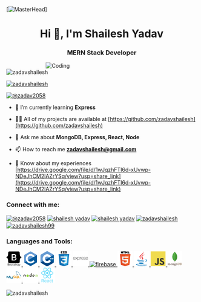 
[![MasterHead](https://cdn.dribbble.com/users/1059583/screenshots/4171367/coding-freak.gif)]
<h1 align="center">Hi 👋, I'm Shailesh Yadav</h1>
<h3 align="center">MERN Stack Developer</h3>
<img align="right" alt="Coding" width="400" src="https://cdn-fphbc.nitrocdn.com/qoghzuucXCXzuGelskqTYEjAMqwfiisP/assets/images/optimized/rev-23e383c/wp-content/uploads/2022/01/mern-stack-developer.gif">

<p align="left"> <img src="https://komarev.com/ghpvc/?username=zadavshailesh&label=Profile%20views&color=0e75b6&style=flat" alt="zadavshailesh" /> </p>

<p align="left"> <a href="https://github.com/ryo-ma/github-profile-trophy"><img src="https://github-profile-trophy.vercel.app/?username=zadavshailesh" alt="zadavshailesh" /></a> </p>

<p align="left"> <a href="https://twitter.com/@zadav2058" target="blank"><img src="https://img.shields.io/twitter/follow/@zadav2058?logo=twitter&style=for-the-badge" alt="@zadav2058" /></a> </p>

- 🌱 I’m currently learning **Express**

- 👨‍💻 All of my projects are available at [https://github.com/zadavshailesh](https://github.com/zadavshailesh)

- 💬 Ask me about **MongoDB, Express, React, Node**

- 📫 How to reach me **zadavshailesh@gmail.com**

- 📄 Know about my experiences [https://drive.google.com/file/d/1wJqzhFTI6d-xUvwp-NDeJhCM2lAZrYSq/view?usp=share_link](https://drive.google.com/file/d/1wJqzhFTI6d-xUvwp-NDeJhCM2lAZrYSq/view?usp=share_link)

<h3 align="left">Connect with me:</h3>
<p align="left">
<a href="https://twitter.com/@zadav2058" target="blank"><img align="center" src="https://raw.githubusercontent.com/rahuldkjain/github-profile-readme-generator/master/src/images/icons/Social/twitter.svg" alt="@zadav2058" height="30" width="40" /></a>
<a href="https://linkedin.com/in/shailesh yadav" target="blank"><img align="center" src="https://raw.githubusercontent.com/rahuldkjain/github-profile-readme-generator/master/src/images/icons/Social/linked-in-alt.svg" alt="shailesh yadav" height="30" width="40" /></a>
<a href="https://fb.com/shailesh yadav" target="blank"><img align="center" src="https://raw.githubusercontent.com/rahuldkjain/github-profile-readme-generator/master/src/images/icons/Social/facebook.svg" alt="shailesh yadav" height="30" width="40" /></a>
<a href="https://instagram.com/zadavshailesh" target="blank"><img align="center" src="https://raw.githubusercontent.com/rahuldkjain/github-profile-readme-generator/master/src/images/icons/Social/instagram.svg" alt="zadavshailesh" height="30" width="40" /></a>
<a href="https://www.hackerrank.com/zadavshailesh99" target="blank"><img align="center" src="https://raw.githubusercontent.com/rahuldkjain/github-profile-readme-generator/master/src/images/icons/Social/hackerrank.svg" alt="zadavshailesh99" height="30" width="40" /></a>
</p>

<h3 align="left">Languages and Tools:</h3>
<p align="left"> <a href="https://getbootstrap.com" target="_blank" rel="noreferrer"> <img src="https://raw.githubusercontent.com/devicons/devicon/master/icons/bootstrap/bootstrap-plain-wordmark.svg" alt="bootstrap" width="40" height="40"/> </a> <a href="https://www.cprogramming.com/" target="_blank" rel="noreferrer"> <img src="https://raw.githubusercontent.com/devicons/devicon/master/icons/c/c-original.svg" alt="c" width="40" height="40"/> </a> <a href="https://www.w3schools.com/cpp/" target="_blank" rel="noreferrer"> <img src="https://raw.githubusercontent.com/devicons/devicon/master/icons/cplusplus/cplusplus-original.svg" alt="cplusplus" width="40" height="40"/> </a> <a href="https://www.w3schools.com/css/" target="_blank" rel="noreferrer"> <img src="https://raw.githubusercontent.com/devicons/devicon/master/icons/css3/css3-original-wordmark.svg" alt="css3" width="40" height="40"/> </a> <a href="https://expressjs.com" target="_blank" rel="noreferrer"> <img src="https://raw.githubusercontent.com/devicons/devicon/master/icons/express/express-original-wordmark.svg" alt="express" width="40" height="40"/> </a> <a href="https://firebase.google.com/" target="_blank" rel="noreferrer"> <img src="https://www.vectorlogo.zone/logos/firebase/firebase-icon.svg" alt="firebase" width="40" height="40"/> </a> <a href="https://www.w3.org/html/" target="_blank" rel="noreferrer"> <img src="https://raw.githubusercontent.com/devicons/devicon/master/icons/html5/html5-original-wordmark.svg" alt="html5" width="40" height="40"/> </a> <a href="https://www.java.com" target="_blank" rel="noreferrer"> <img src="https://raw.githubusercontent.com/devicons/devicon/master/icons/java/java-original.svg" alt="java" width="40" height="40"/> </a> <a href="https://developer.mozilla.org/en-US/docs/Web/JavaScript" target="_blank" rel="noreferrer"> <img src="https://raw.githubusercontent.com/devicons/devicon/master/icons/javascript/javascript-original.svg" alt="javascript" width="40" height="40"/> </a> <a href="https://www.mongodb.com/" target="_blank" rel="noreferrer"> <img src="https://raw.githubusercontent.com/devicons/devicon/master/icons/mongodb/mongodb-original-wordmark.svg" alt="mongodb" width="40" height="40"/> </a> <a href="https://www.mysql.com/" target="_blank" rel="noreferrer"> <img src="https://raw.githubusercontent.com/devicons/devicon/master/icons/mysql/mysql-original-wordmark.svg" alt="mysql" width="40" height="40"/> </a> <a href="https://nodejs.org" target="_blank" rel="noreferrer"> <img src="https://raw.githubusercontent.com/devicons/devicon/master/icons/nodejs/nodejs-original-wordmark.svg" alt="nodejs" width="40" height="40"/> </a> <a href="https://reactjs.org/" target="_blank" rel="noreferrer"> <img src="https://raw.githubusercontent.com/devicons/devicon/master/icons/react/react-original-wordmark.svg" alt="react" width="40" height="40"/> </a> </p>

<p><img align="center" src="https://github-readme-stats.vercel.app/api/top-langs?username=zadavshailesh&show_icons=true&locale=en&layout=compact" alt="zadavshailesh" /></p>
